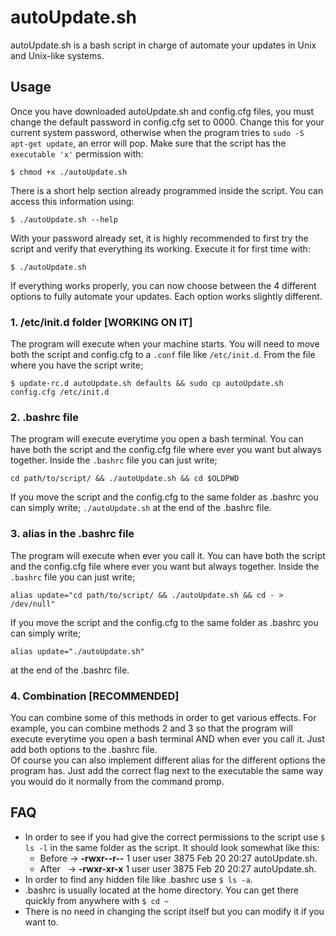 # autoUpdate.sh
autoUpdate.sh is a bash script in charge of automate your updates in Unix and Unix-like systems.

## Usage
Once you have downloaded autoUpdate.sh and config.cfg files, you must change the default password in config.cfg set to 0000. Change this for your current system password, otherwise when the program tries to `sudo -S apt-get update`, an error will pop. Make sure that the script has the `executable 'x'` permission with:
```
$ chmod +x ./autoUpdate.sh
```
There is a short help section already programmed inside the script. You can access this information using: 
```
$ ./autoUpdate.sh --help
```
With your password already set, it is highly recommended to first try the script and verify that everything its working. Execute it for first time with:
```
$ ./autoUpdate.sh
```
If everything works properly, you can now choose between the 4 different options to fully automate your updates. Each option works slightly different.
### 1. /etc/init.d folder [WORKING ON IT]
<!-- 
buscar: carpeta autostart linux
sale: El directorio /etc/xdg/autostart contiene aplicaciones que se inician para todos los usuarios del equipo. Si queremos que una aplicación se inicie sólo para un usuario en particular, deberemos ubicar el lanzador (el archivo con extensión . desktop) en el directorio ~/. config/autostart.
http://somebooks.es/ejecutar-un-programa-automaticamente-al-iniciar-sesion-en-ubuntu-20-04-lts/ 
https://geekflare.com/es/how-to-auto-start-services-on-boot-in-linux/
http://somebooks.es/como-ver-y-administrar-todos-los-programas-que-se-ejecutan-al-iniciar-una-sesion-de-ubuntu-20-04-lts/#:~:text=El%20directorio%20%2Fetc%2Fxdg%2Fautostart%20contiene%20aplicaciones%20que%20se,config%2Fautostart.
-->
The program will execute when your machine starts. You will need to move both the script and config.cfg to a `.conf` file like `/etc/init.d`. From the file where you have the script write;
```
$ update-rc.d autoUpdate.sh defaults && sudo cp autoUpdate.sh config.cfg /etc/init.d
```
### 2. .bashrc file
The program will execute everytime you open a bash terminal. You can have both the script and the config.cfg file where ever you want but always together. Inside the `.bashrc` file you can just write;
```
cd path/to/script/ && ./autoUpdate.sh && cd $OLDPWD
```
If you move the script and the config.cfg to the same folder as .bashrc you can simply write; `./autoUpdate.sh` at the end of the .bashrc file.
### 3. alias in the .bashrc file
The program will execute when ever you call it. You can have both the script and the config.cfg file where ever you want but always together. Inside the `.bashrc` file you can just write;
```
alias update="cd path/to/script/ && ./autoUpdate.sh && cd - > /dev/null"
```
If you move the script and the config.cfg to the same folder as .bashrc you can simply write; 
```
alias update="./autoUpdate.sh"
```
at the end of the .bashrc file.
### 4. Combination [RECOMMENDED]
You can combine some of this methods in order to get various effects. For example, you can combine methods 2 and 3 so that the program will execute everytime you open a bash terminal AND when ever you call it. Just add both options to the .bashrc file.  
Of course you can also implement different alias for the different options the program has. Just add the correct flag next to the executable the same way you would do it normally from the command promp.

## FAQ
- In order to see if you had give the correct permissions to the script use `$ ls -l` in the same folder as the script. It should look somewhat like this: 
  - Before -> **-rwxr--r--** 1 user user 3875 Feb 20 20:27 autoUpdate.sh.
  - After &nbsp;  -> **-rwxr-xr-x** 1 user user 3875 Feb 20 20:27 autoUpdate.sh.
- In order to find any hidden file like .bashrc use `$ ls -a`.
- .bashrc is usually located at the home directory. You can get there quickly from anywhere with `$ cd ~`
- There is no need in changing the script itself but you can modify it if you want to.  
